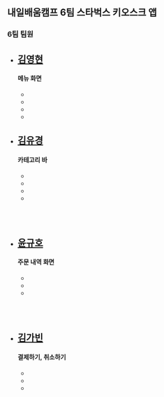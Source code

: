 ## 내일배움캠프 6팀 스타벅스 키오스크 앱 
### 6팀 팀원


- [김영현](https://github.com/y0unghyun)   
  ----
  #### 메뉴 화면
  - 
  - 
  - 
  - 

- [김유경](https://github.com/kyk70009/Project)    
  ----
  #### 카테고리 바
  - 
  - 
  - 
  - 
<br/><br/>

- [윤규호](https://github.com/ykyohub)
  ----
  #### 주문 내역 화면
  - 
  - 
  - 
<br/><br/>

- [김가빈](https://github.com/BINDUNGLIFE)   
  ----
  #### 결제하기, 취소하기 
  - 
  - 
  - 
<br/><br/>


